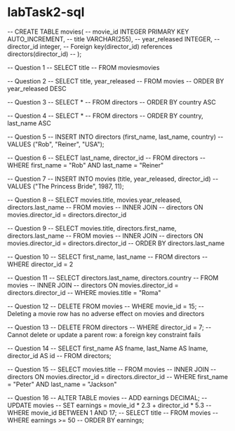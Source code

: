 # labTask2-sql

-- CREATE TABLE movies(
-- 	movie_id INTEGER PRIMARY KEY AUTO_INCREMENT,
--     title VARCHAR(255),
--     year_released INTEGER,
--     director_id integer,
--     Foreign key(director_id) references directors(director_id)
-- );

-- Question 1
-- SELECT title
-- FROM moviesmovies

-- Question 2
-- SELECT title, year_released
-- FROM movies
-- ORDER BY year_released DESC

-- Question 3
-- SELECT *
-- FROM directors
-- ORDER BY country ASC

-- Question 4
-- SELECT *
-- FROM directors
-- ORDER BY country, last_name ASC

-- Question 5
-- INSERT INTO directors (first_name, last_name, country)
-- VALUES ("Rob", "Reiner", "USA"); 

-- Question 6
-- SELECT last_name, director_id
-- FROM directors
-- WHERE first_name = "Rob" AND last_name = "Reiner"

-- Question 7
-- INSERT INTO movies (title, year_released, director_id)
-- VALUES ("The Princess Bride", 1987, 11);

-- Question 8
-- SELECT movies.title, movies.year_released, directors.last_name
-- FROM movies
-- INNER JOIN
-- directors ON movies.director_id = directors.director_id

-- Question 9
-- SELECT movies.title, directors.first_name, directors.last_name
-- FROM movies
-- INNER JOIN
-- directors ON movies.director_id = directors.director_id
-- ORDER BY directors.last_name

-- Question 10
-- SELECT first_name, last_name
-- FROM directors
-- WHERE director_id = 2

-- Question 11
-- SELECT directors.last_name, directors.country
-- FROM movies
-- INNER JOIN
-- directors ON movies.director_id = directors.director_id
-- WHERE movies.title = "Roma"

-- Question 12
-- DELETE FROM movies 
-- WHERE movie_id = 15;
-- Deleting a movie row has no adverse effect on movies and directors

-- Question 13
-- DELETE FROM directors 
-- WHERE director_id = 7;
-- Cannot delete or update a parent row: a foreign key constraint fails

-- Question 14
-- SELECT first_name AS fname, last_Name AS lname, director_id AS id
-- FROM directors;

-- Question 15
-- SELECT movies.title
-- FROM movies
-- INNER JOIN
-- directors ON movies.director_id = directors.director_id
-- WHERE first_name = "Peter" AND last_name = "Jackson"

-- Question 16
-- ALTER TABLE movies
-- ADD earnings DECIMAL;
-- UPDATE movies
-- SET earnings = movie_id * 2.3 + director_id * 5.3
-- WHERE movie_id BETWEEN 1 AND 17; 
-- SELECT title
-- FROM movies
-- WHERE earnings >= 50
-- ORDER BY earnings;

